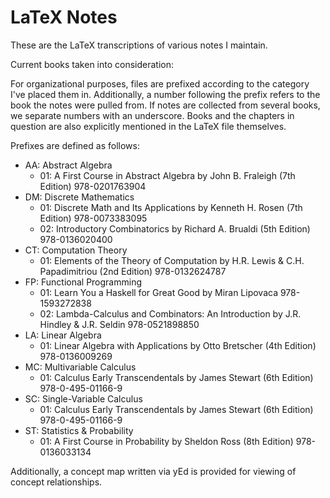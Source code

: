 LaTeX Notes
===========
These are the LaTeX transcriptions of various notes I maintain.

Current books taken into consideration:

For organizational purposes, files are prefixed according to the category I've placed them in. Additionally, a number following the
prefix refers to the book the notes were pulled from. If notes are collected from several books, we separate numbers with an underscore.
Books and the chapters in question are also explicitly mentioned in the LaTeX file themselves.

Prefixes are defined as follows:

* AA: Abstract Algebra
  * 01: A First Course in Abstract Algebra by John B. Fraleigh (7th Edition)
        978-0201763904
* DM: Discrete Mathematics
  * 01: Discrete Math and Its Applications by Kenneth H. Rosen (7th Edition)
        978-0073383095
  * 02: Introductory Combinatorics by Richard A. Brualdi (5th Edition)
        978-0136020400
* CT: Computation Theory
  * 01: Elements of the Theory of Computation by H.R. Lewis & C.H. Papadimitriou (2nd Edition)
        978-0132624787
* FP: Functional Programming
  * 01: Learn You a Haskell for Great Good by Miran Lipovaca
        978-1593272838
  * 02: Lambda-Calculus and Combinators: An Introduction by J.R. Hindley & J.R. Seldin
        978-0521898850
* LA: Linear Algebra
  * 01: Linear Algebra with Applications by Otto Bretscher (4th Edition)
        978-0136009269
* MC: Multivariable Calculus
  * 01: Calculus Early Transcendentals by James Stewart (6th Edition)
        978-0-495-01166-9
* SC: Single-Variable Calculus
  * 01: Calculus Early Transcendentals by James Stewart (6th Edition)
        978-0-495-01166-9
* ST: Statistics & Probability
  * 01: A First Course in Probability by Sheldon Ross (8th Edition)
        978-0136033134

Additionally, a concept map written via yEd is provided for viewing of concept relationships.
